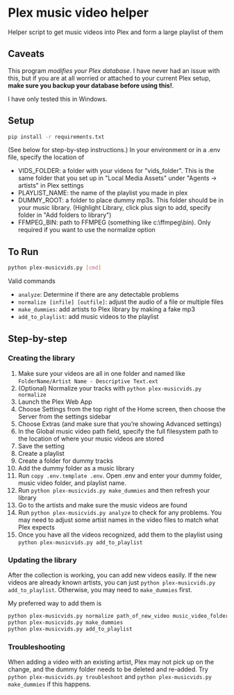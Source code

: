 # Plex music video helper

Helper script to get music videos into Plex and form a large playlist of them

## Caveats

This program _modifies your Plex database_. I have never had an issue with this, but if you are at all worried or attached
to your current Plex setup, **make sure you backup your database before using this!**. 

I have only tested this in Windows.

## Setup

```bash
pip install -r requirements.txt
```
(See below for step-by-step instructions.) In your environment or in a .env file, specify the location of 

- VIDS_FOLDER: a folder with your videos for "vids_folder". This is the same folder that you set up in "Local Media Assets" under "Agents -> artists" in Plex settings 
- PLAYLIST_NAME: the name of the playlist you made in plex
- DUMMY_ROOT: a folder to place dummy mp3s. This folder should be in your music library. (Highlight Library, click plus sign to add, specify folder in "Add folders to library")
- FFMPEG_BIN: path to FFMPEG (something like c:\ffmpeg\bin). Only required if you want to use the normalize option

## To Run
```bash
python plex-musicvids.py [cmd]
```

Valid commands

- `analyze`: Determine if there are any detectable problems
- `normalize [infile] [outfile]`: adjust the audio of a file or multiple files
- `make_dummies`: add artists to Plex library by making a fake mp3
- `add_to_playlist`: add music videos to the playlist

## Step-by-step

### Creating the library

1. Make sure your videos are all in one folder and named like `FolderName/Artist Name - Descriptive Text.ext`
2. (Optional) Normalize your tracks with `python plex-musicvids.py normalize`
3. Launch the Plex Web App
4. Choose Settings from the top right of the Home screen, then choose the Server from the settings sidebar
5. Choose Extras (and make sure that you’re showing Advanced settings)
6. In the Global music video path field, specify the full filesystem path to the location of 
where your music videos are stored
7. Save the setting
8. Create a playlist
9. Create a folder for dummy tracks
10. Add the dummy folder as a music library
11. Run `copy .env.template .env`. Open .env and enter your dummy folder, music video folder, and playlist name.
12. Run `python plex-musicvids.py make_dummies` and then refresh your library
13. Go to the artists and make sure the music videos are found
14. Run `python plex-musicvids.py analyze` to check for any problems. You may need to adjust some artist names in 
the video files to match what Plex expects
15. Once you have all the videos recognized, add them to the playlist using `python plex-musicvids.py add_to_playlist`

### Updating the library

After the collection is working, you can add new videos easily. If the new videos are already known artists, you can just
`python plex-musicvids.py add_to_playlist`. Otherwise, you may need to `make_dummies` first.

My preferred way to add them is 
```bash
python plex-musicvids.py normalize path_of_new_video music_video_folder
python plex-musicvids.py make_dummies
python plex-musicvids.py add_to_playlist
```

### Troubleshooting

When adding a video with an existing artist, Plex may not pick up on the change, and the dummy folder needs to be
deleted and re-added. Try `python plex-musicvids.py troubleshoot` and `python plex-musicvids.py make_dummies` if
this happens.
